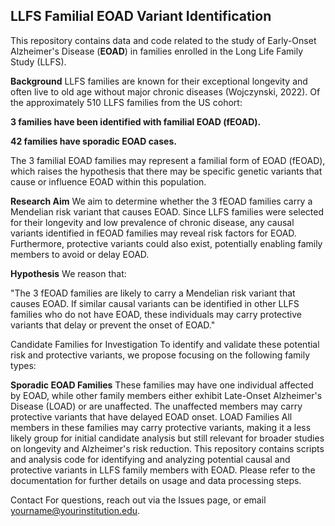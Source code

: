 ## LLFS Familial EOAD Variant Identification 

This repository contains data and code related to the study of Early-Onset Alzheimer's Disease (**EOAD**) in families enrolled in the Long Life Family Study (LLFS).

**Background**
LLFS families are known for their exceptional longevity and often live to old age without major chronic diseases (Wojczynski, 2022). Of the approximately 510 LLFS families from the US cohort:

**3 families have been identified with familial EOAD (fEOAD).**

**42 families have sporadic EOAD cases.**

The 3 familial EOAD families may represent a familial form of EOAD (fEOAD), which raises the hypothesis that there may be specific genetic variants that cause or influence EOAD within this population.

**Research Aim**
We aim to determine whether the 3 fEOAD families carry a Mendelian risk variant that causes EOAD. Since LLFS families were selected for their longevity and low prevalence of chronic disease, any causal variants identified in fEOAD families may reveal risk factors for EOAD. Furthermore, protective variants could also exist, potentially enabling family members to avoid or delay EOAD.

**Hypothesis**
We reason that:

"The 3 fEOAD families are likely to carry a Mendelian risk variant that causes EOAD. If similar causal variants can be identified in other LLFS families who do not have EOAD, these individuals may carry protective variants that delay or prevent the onset of EOAD."

Candidate Families for Investigation
To identify and validate these potential risk and protective variants, we propose focusing on the following family types:

**Sporadic EOAD Families**
These families may have one individual affected by EOAD, while other family members either exhibit Late-Onset Alzheimer's Disease (LOAD) or are unaffected. The unaffected members may carry protective variants that have delayed EOAD onset.
LOAD Families
All members in these families may carry protective variants, making it a less likely group for initial candidate analysis but still relevant for broader studies on longevity and Alzheimer's risk reduction.
This repository contains scripts and analysis code for identifying and analyzing potential causal and protective variants in LLFS family members with EOAD. Please refer to the documentation for further details on usage and data processing steps.

Contact
For questions, reach out via the Issues page, or email yourname@yourinstitution.edu.

